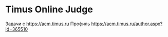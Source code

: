 # Timus Online Judge
Задачи с https://acm.timus.ru 
 Профиль https://acm.timus.ru/author.aspx?id=365510
